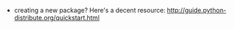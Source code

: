 * creating a new package?  Here's a decent resource: 
  http://guide.python-distribute.org/quickstart.html
